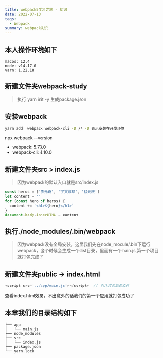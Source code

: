 ```yaml
---
title: webpack5学习之旅 - 初识
date: 2022-07-13
tags:
  - Webpack
summary: webpack认识
---
```


## 本人操作环境如下
```
macos: 12.4
node: v14.17.0
yarn: 1.22.18
```

## 新建文件夹webpack-study

> 执行 yarn init -y 生成package.json

## 安装webpack
```bash
yarn add  webpack webpack-cli -D // -D 表示安装在开发环境
```
npx webpack --version
* webpack: 5.73.0
* webpack-cli: 4.10.0

## 新建文件夹src > index.js
> 因为webpack的默认入口就是src/index.js

```js
const heros = ['李元霸', '宇文成都', '裴元庆']
let content = ''
for (const hero of heros) {
  content += `<h1>${hero}</h1>`
}
document.body.innerHTML = content
```

## 执行./node_modules/.bin/webpack
> 因为webpack没有全局安装，这里我们先在node_module/.bin下运行webpack，这个时候会生成一个dist目录，里面有一个main.js,第一个项目就打包完成了

## 新建文件夹public -> index.html
```js
<script src='../app/main.js'></script>  // 引入打包后的文件
```

查看index.html效果，不出意外的话我们的第一个应用就打包成功了

## 本章我们的目录结构如下
```
├── app
│   └── main.js
├── node_modules
├── src
│   └── index.js
├── package.json
└── yarn.lock
```